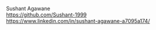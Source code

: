 Sushant Agawane  
https://github.com/Sushant-1999  
https://www.linkedin.com/in/sushant-agawane-a7095a174/
